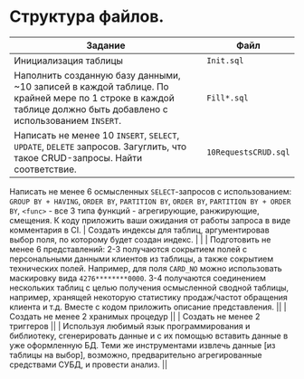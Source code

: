 # Структура файлов.
| Задание | Файл |
|---------|------|
| Инициализация таблицы | `Init.sql` |
|Наполнить созданную базу данными, ~10 записей в каждой таблице. По крайней мере по 1 строке в каждой таблице должно быть добавлено с использованием `INSERT`.| `Fill*.sql`|
|  Написать не менее 10 `INSERT`, `SELECT`, `UPDATE`, `DELETE` запросов. Загуглить, что такое CRUD-запросы. Найти соответствие. | `10RequestsCRUD.sql` |
 Написать не менее 6 осмысленных `SELECT`-запросов с использованием: `GROUP BY + HAVING`, `ORDER BY`, `PARTITION BY`, `ORDER BY`, `PARTITION BY + ORDER BY`, `<func>` - все 3 типа функций - агрегирующие, ранжирующие, смещения. К коду приложить ваши ожидания от работы запроса в виде комментария в CI.
| Создать индексы для таблиц, аргументировав выбор поля, по которому будет создан индекс. | |
| Подготовить не менее 6 представлений: 2-3 получаются сокрытием полей с персональными данными клиентов из таблицы, а также сокрытием технических полей. Например, для поля `CARD_NO` можно использовать маскировку вида `4276********0000`. 3-4 получаются соединением нескольких таблиц с целью получения осмысленной сводной таблицы, например, хранящей некоторую статистику продаж/частот обращения клиента и т.д. Вместе с кодом приложить описание представления. ||
 | Создать не менее 2 хранимых процедур ||
 | Создать не менее 2 триггеров ||
 | Используя любимый язык программирования и библиотеку, сгенерировать данные и с их помощью вставить данные в уже  оформленную БД. Теми же инструментами извлечь данные [из таблицы на выбор], возможно, предварительно агрегированные средствами СУБД, и провести анализ. ||

